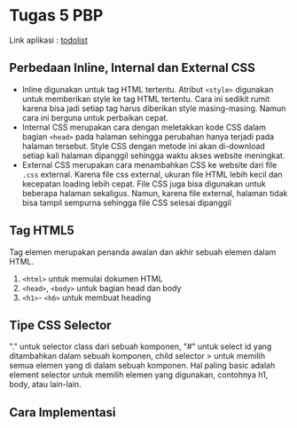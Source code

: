 # Tugas 5 PBP
Link aplikasi : [todolist](https://newappmvt.herokuapp.com/todolist/) 


## Perbedaan Inline, Internal dan External CSS
- Inline digunakan untuk tag HTML tertentu. Atribut `<style>` digunakan untuk memberikan style ke tag HTML tertentu. Cara ini sedikit rumit karena bisa jadi setiap tag harus diberikan style masing-masing. Namun cara ini berguna untuk perbaikan cepat.
- Internal CSS merupakan cara dengan meletakkan kode CSS dalam bagian `<head>` pada halaman sehingga perubahan hanya terjadi pada halaman tersebut. Style CSS dengan metode ini akan di-download setiap kali halaman dipanggil sehingga waktu akses website meningkat.
- External CSS merupakan cara menambahkan CSS ke website dari file `.css` external. Karena file css external, ukuran file HTML lebih kecil dan kecepatan loading lebih cepat. File CSS juga bisa digunakan untuk beberapa halaman sekaligus. Namun, karena file external, halaman tidak bisa tampil sempurna sehingga file CSS selesai dipanggil

## Tag HTML5
Tag elemen merupakan penanda awalan dan akhir sebuah elemen dalam HTML.
1. `<html>` untuk memulai dokumen HTML
2. `<head>`, `<body>` untuk bagian head dan body
3. `<h1>`- `<h6>` untuk membuat heading

## Tipe CSS Selector
"." untuk selector class dari sebuah komponen, "#" untuk select id yang ditambahkan dalam sebuah komponen, child selector > untuk memilih semua elemen yang di dalam sebuah komponen. Hal paling basic adalah element selector untuk memilih elemen yang digunakan, contohnya h1, body, atau lain-lain.

## Cara Implementasi